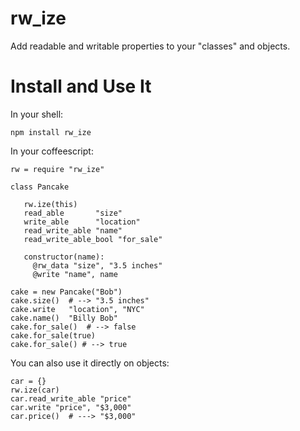 
rw\_ize
======

Add readable and writable properties to your "classes" and objects.


Install and Use It
======

In your shell:

    npm install rw_ize

In your coffeescript:

    rw = require "rw_ize"

    class Pancake

       rw.ize(this)
       read_able       "size"
       write_able      "location"
       read_write_able "name"
       read_write_able_bool "for_sale"

       constructor(name):
         @rw_data "size", "3.5 inches"
         @write "name", name

    cake = new Pancake("Bob")
    cake.size()  # --> "3.5 inches"
    cake.write   "location", "NYC"
    cake.name()  "Billy Bob"
    cake.for_sale()  # --> false
    cake.for_sale(true)
    cake.for_sale() # --> true

You can also use it directly on objects:

    car = {}
    rw.ize(car)
    car.read_write_able "price"
    car.write "price", "$3,000"
    car.price()  # ---> "$3,000"

    
